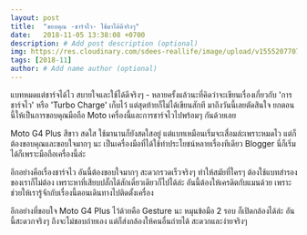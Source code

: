 ```yaml
---
layout: post
title:  "ขอบคุณ -ชาร์จไว- ใช้มาได้ดีจริงๆ"
date:   2018-11-05 13:38:08 +0700
description: # Add post description (optional)
img: https://res.cloudinary.com/sdees-reallife/image/upload/v1555207707/Screenshot_from_2019-04-14_09-06-54.png # Add image post (optional)
tags: [2018-11]
author: # Add name author (optional)
---
```

แบทหมดแต่ชาร์จได้ไว สบายใจและใช้ได้ดีจริงๆ  - หลายครั้งแล้วนะที่คิดว่าจะเขียนเรื่องเกี่ยวกับ 'การชาร์จไว' หรือ 'Turbo Charge' เก็บไว้ แต่สุดท้ายก็ไม่ได้เขียนสักที มาถึงวันนี้เลยตัดสินใจ ยกตอนนี้ให้เป็นการขอบคุณมือถือ Moto เครื่องนี้และการชาร์จไวไปพร้อมๆ กันด้วยเลย

Moto G4 Plus สีขาว สดใส ใช้มานานก็ยังสดใสอยู่ แต่แบทเหมือนเริ่มจะเสื่อมล่ะเพราะหมดไว แต่ก็ต้องขอบคุณและขอบใจมากๆ นะ เป็นเครื่องมือที่ได้ใช้ทำประโยชน์หลายเรื่องทีเดียว Blogger นี่ก็เริ่มได้ก็เพราะมือถือเครื่องนี้ล่ะ

อีกอย่างคือเรื่องชาร์จไว อันนี้ต้องขอบใจมากๆ สะดวกรวดเร็วจริงๆ ทำให้สมัยที่ใครๆ ต้องใช้แบทสำรอง ของเราก็ไม่ต้อง เพราะหาที่เสียบปลั๊กได้สักเดี๋ยวเดียวก็ไปได้ล่ะ อันนี้ต้องให้เครดิตกับแมนด้วย เพราะช่วยให้เรารู้จักกับเรื่องนี้ตอนเดินทางไปติดตั้งเครื่อง

อีกอย่างที่ขอบใจ Moto G4 Plus ไว้ด้วยคือ Gesture นะ หมุนข้อมือ 2 รอบ ก็เปิดกล้องได้ล่ะ อันนี้สะดวกจริงๆ ถึงจะไม่ชอบถ่ายเอง แต่ก็ส่งกล้องให้คนอื่นถ่ายได้ สะดวกและง่ายจริงๆ
